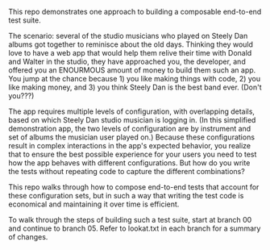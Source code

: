 This repo demonstrates one approach to building a composable end-to-end test suite.

The scenario: several of the studio musicians who played on Steely Dan albums got together to reminisce about the old days. Thinking they would love to have a web app that would help them relive their time with Donald and Walter in the studio, they have approached you, the developer, and offered you an ENOURMOUS amount of money to build them such an app. You jump at the chance because 1) you like making things with code, 2) you like making money, and 3) you think Steely Dan is the best band ever. (Don't you???)

The app requires multiple levels of configuration, with overlapping details, based on which Steely Dan studio musician is logging in. (In this simplified demonstration app, the two levels of configuration are by instrument and set of albums the musician user played on.) Because these configurations result in complex interactions in the app's expected behavior, you realize that to ensure the best possible experience for your users you need to test how the app behaves with different configurations. But how do you write the tests without repeating code to capture the different combinations?

This repo walks through how to compose end-to-end tests that account for these configuration sets, but in such a way that writing the test code is economical and maintaining it over time is efficient.

To walk through the steps of building such a test suite, start at branch 00 and continue to branch 05. Refer to lookat.txt in each branch for a summary of changes.
